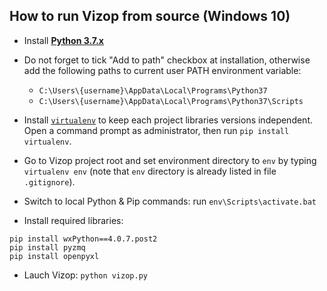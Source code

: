 ## How to run Vizop from source (Windows 10)

* Install **[Python 3.7.x](https://www.python.org/downloads/)**

* Do not forget to tick "Add to path" checkbox at installation, otherwise add the following paths to current user PATH environment variable:

    * `C:\Users\{username}\AppData\Local\Programs\Python37`
    * `C:\Users\{username}\AppData\Local\Programs\Python37\Scripts`

* Install [`virtualenv`](https://www.dabapps.com/blog/introduction-to-pip-and-virtualenv-python/) to keep each project libraries versions independent. Open a command prompt as administrator, then run `pip install virtualenv`.

* Go to Vizop project root and set environment directory to `env` by typing `virtualenv env` (note that `env` directory is already listed in file `.gitignore`).

* Switch to local Python & Pip commands: run `env\Scripts\activate.bat` 

* Install required libraries:
```
pip install wxPython==4.0.7.post2
pip install pyzmq
pip install openpyxl
```

* Lauch Vizop: `python vizop.py`